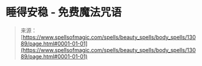 <!--yml

category: 未分类

date: 2024-06-12 18:51:18

-->

# 睡得安稳 - 免费魔法咒语

> 来源：[https://www.spellsofmagic.com/spells/beauty_spells/body_spells/13089/page.html#0001-01-01](https://www.spellsofmagic.com/spells/beauty_spells/body_spells/13089/page.html#0001-01-01)
